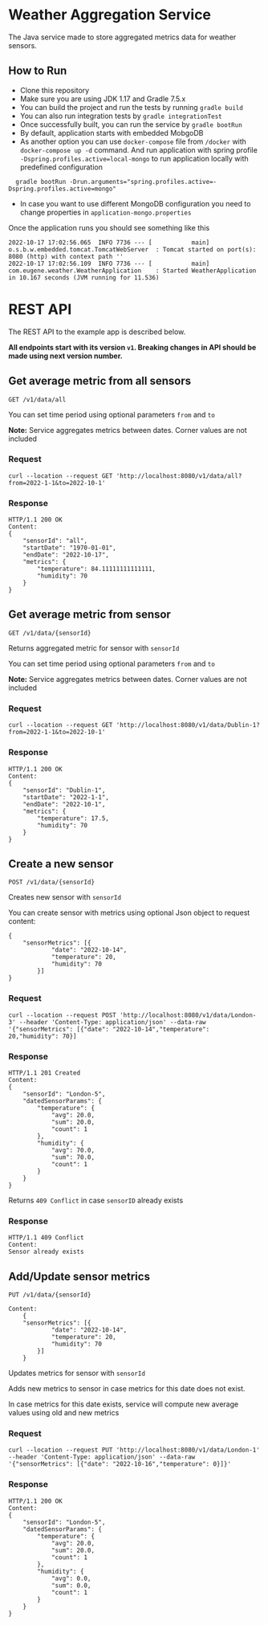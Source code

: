 # Weather Aggregation Service

The Java service made to store aggregated metrics data for weather sensors.

## How to Run

* Clone this repository
* Make sure you are using JDK 1.17 and Gradle 7.5.x
* You can build the project and run the tests by running ```gradle build```
* You can also run integration tests by  ```gradle integrationTest```
* Once successfully built, you can run the service by ```gradle bootRun```
* By default, application starts with embedded MobgoDB
* As another option you can use ```docker-compose``` file from ```/docker``` with ```docker-compose up -d``` command.
  And run application with spring profile``` -Dspring.profiles.active=local-mongo``` to run application locally with
  predefined configuration


```
  gradle bootRun -Drun.arguments="spring.profiles.active=-Dspring.profiles.active=mongo"
```
* In case you want to use different MongoDB configuration you need to change properties in ```application-mongo.properties```

Once the application runs you should see something like this

```
2022-10-17 17:02:56.065  INFO 7736 --- [           main] o.s.b.w.embedded.tomcat.TomcatWebServer  : Tomcat started on port(s): 8080 (http) with context path ''
2022-10-17 17:02:56.109  INFO 7736 --- [           main] com.eugene.weather.WeatherApplication    : Started WeatherApplication in 10.167 seconds (JVM running for 11.536)
```

# REST API

The REST API to the example app is described below.

**All endpoints start with its version `v1`. Breaking changes in API should be made using next version number.**

## Get average metric from all sensors

`GET /v1/data/all`

You can set time period using optional parameters `from` and `to`

**Note:** Service aggregates metrics between dates. Corner values are not included

### Request

    curl --location --request GET 'http://localhost:8080/v1/data/all?from=2022-1-1&to=2022-10-1'

### Response

    HTTP/1.1 200 OK
    Content:
    {
        "sensorId": "all",
        "startDate": "1970-01-01",
        "endDate": "2022-10-17",
        "metrics": {
            "temperature": 84.11111111111111,
            "humidity": 70
        }
    }

## Get average metric from sensor

`GET /v1/data/{sensorId}`

Returns aggregated metric for sensor with `sensorId`

You can set time period using optional parameters `from` and `to`

**Note:** Service aggregates metrics between dates. Corner values are not included

### Request

    curl --location --request GET 'http://localhost:8080/v1/data/Dublin-1?from=2022-1-1&to=2022-10-1'

### Response

    HTTP/1.1 200 OK
    Content:
    {
        "sensorId": "Dublin-1",
        "startDate": "2022-1-1",
        "endDate": "2022-10-1",
        "metrics": {
            "temperature": 17.5,
            "humidity": 70
        }
    }

## Create a new sensor

`POST /v1/data/{sensorId}`

Creates new sensor with `sensorId`

You can create sensor with metrics using optional Json object to request content:

    {
        "sensorMetrics": [{
                "date": "2022-10-14",
                "temperature": 20,
                "humidity": 70
            }]
    }

### Request

    curl --location --request POST 'http://localhost:8080/v1/data/London-3' --header 'Content-Type: application/json' --data-raw '{"sensorMetrics": [{"date": "2022-10-14","temperature": 20,"humidity": 70}]

### Response

    HTTP/1.1 201 Created
    Content:
    {
        "sensorId": "London-5",
        "datedSensorParams": {
            "temperature": {
                "avg": 20.0,
                "sum": 20.0,
                "count": 1
            },
            "humidity": {
                "avg": 70.0,
                "sum": 70.0,
                "count": 1
            }
        }
    }

Returns `409 Conflict` in case `sensorID` already exists

### Response

    HTTP/1.1 409 Conflict
    Content:
    Sensor already exists

## Add/Update sensor metrics

`PUT /v1/data/{sensorId}`

    Content:
        {
        "sensorMetrics": [{
                "date": "2022-10-14",
                "temperature": 20,
                "humidity": 70
            }]
        }   

Updates metrics for sensor with `sensorId`

Adds new metrics to sensor in case metrics for this date does not exist.

In case metrics for this date exists, service will compute new average values using old and new metrics

### Request

    curl --location --request PUT 'http://localhost:8080/v1/data/London-1' --header 'Content-Type: application/json' --data-raw '{"sensorMetrics": [{"date": "2022-10-16","temperature": 0}]}'

### Response

    HTTP/1.1 200 OK
    Content:
    {
        "sensorId": "London-5",
        "datedSensorParams": {
            "temperature": {
                "avg": 20.0,
                "sum": 20.0,
                "count": 1
            },
            "humidity": {
                "avg": 0.0,
                "sum": 0.0,
                "count": 1
            }
        }
    }
